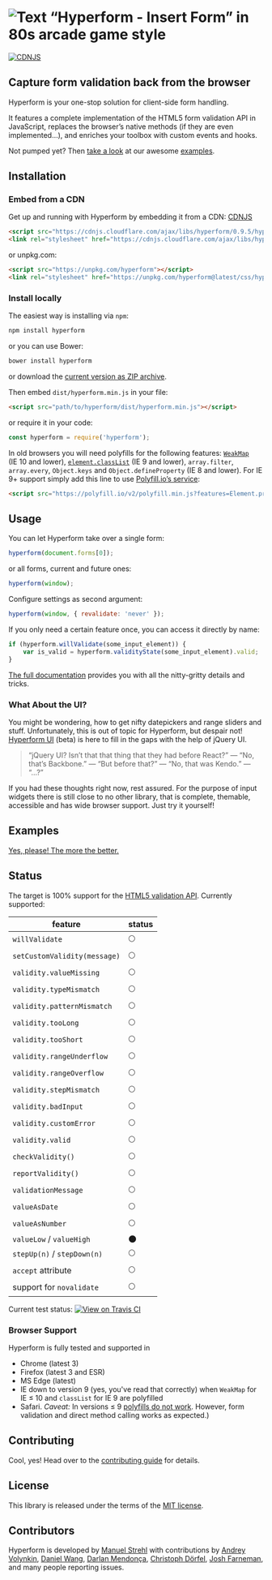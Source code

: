 # ![Text “Hyperform - Insert Form” in 80s arcade game style](https://hyperform.js.org/statics/header.png)
[![CDNJS](https://img.shields.io/cdnjs/v/hyperform.svg)](https://cdnjs.com/libraries/hyperform)
## Capture form validation back from the browser

Hyperform is your one-stop solution for client-side form handling.

It features a complete implementation of the HTML5 form validation API in
JavaScript, replaces the browser’s native methods (if they are even
implemented…), and enriches your toolbox with custom events and hooks.

Not pumped yet? Then [take a look](https://hyperform.js.org/examples.html) at
our awesome [examples](https://hyperform.js.org/examples.html).

## Installation

### Embed from a CDN

Get up and running with Hyperform by embedding it from a CDN:
[CDNJS](https://cdnjs.com/libraries/hyperform)

```html
<script src="https://cdnjs.cloudflare.com/ajax/libs/hyperform/0.9.5/hyperform.min.js"></script>
<link rel="stylesheet" href="https://cdnjs.cloudflare.com/ajax/libs/hyperform/0.9.5/hyperform.min.css">
```

or unpkg.com:

```html
<script src="https://unpkg.com/hyperform"></script>
<link rel="stylesheet" href="https://unpkg.com/hyperform@latest/css/hyperform.css">
```

### Install locally

The easiest way is installing via `npm`:

```sh
npm install hyperform
```

or you can use Bower:

```sh
bower install hyperform
```

or download the [current version as ZIP
archive](https://github.com/hyperform/hyperform/archive/master.zip).

Then embed `dist/hyperform.min.js` in your file:

```html
<script src="path/to/hyperform/dist/hyperform.min.js"></script>
```

or require it in your code:

```js
const hyperform = require('hyperform');
```

In old browsers you will need polyfills for the following features:
[`WeakMap`](https://github.com/Benvie/WeakMap) (IE 10 and lower),
[`element.classList`](https://github.com/remy/polyfills) (IE 9 and lower),
`array.filter`, `array.every`, `Object.keys` and
`Object.defineProperty` (IE 8 and lower). For IE 9+ support simply add this
line to use [Polyfill.io’s service](https://polyfill.io):

```html
<script src="https://polyfill.io/v2/polyfill.min.js?features=Element.prototype.classList,WeakMap"></script>
```

## Usage

You can let Hyperform take over a single form:

```js
hyperform(document.forms[0]);
```

or all forms, current and future ones:

```js
hyperform(window);
```

Configure settings as second argument:

```js
hyperform(window, { revalidate: 'never' });
```

If you only need a certain feature once, you can access it directly by name:

```js
if (hyperform.willValidate(some_input_element)) {
    var is_valid = hyperform.validityState(some_input_element).valid;
}
```

[The full documentation](https://hyperform.js.org/docs/) provides you with all
the nitty-gritty details and tricks.

### What About the UI?

You might be wondering, how to get nifty datepickers and range sliders and
stuff. Unfortunately, this is out of topic for Hyperform, but despair not!
[Hyperform UI](https://github.com/hyperform/hyperform-ui) (beta) is here to
fill in the gaps with the help of jQuery UI.

> “jQuery UI? Isn’t that that thing that they had before React?” — “No, that’s
> Backbone.” — “But before that?” — “No, that was Kendo.” — “...?”

If you had these thoughts right now, rest assured. For the purpose of input
widgets there is still close to no other library, that is complete, themable,
accessible and has wide browser support. Just try it yourself!

## Examples

[Yes, please! The more the better.](https://hyperform.js.org/examples.html)

## Status

The target is 100% support for the [HTML5 validation
API](https://html.spec.whatwg.org/multipage/forms.html#constraints). Currently
supported:

| feature                      | status      |
| ---------------------------- | ----------- |
| `willValidate`               | :full_moon: |
| `setCustomValidity(message)` | :full_moon: |
| `validity.valueMissing`      | :full_moon: |
| `validity.typeMismatch`      | :full_moon: |
| `validity.patternMismatch`   | :full_moon: |
| `validity.tooLong`           | :full_moon: |
| `validity.tooShort`          | :full_moon: |
| `validity.rangeUnderflow`    | :full_moon: |
| `validity.rangeOverflow`     | :full_moon: |
| `validity.stepMismatch`      | :full_moon: |
| `validity.badInput`          | :full_moon: |
| `validity.customError`       | :full_moon: |
| `validity.valid`             | :full_moon: |
| `checkValidity()`            | :full_moon: |
| `reportValidity()`           | :full_moon: |
| `validationMessage`          | :full_moon: |
| `valueAsDate`                | :full_moon: |
| `valueAsNumber`              | :full_moon: |
| `valueLow` / `valueHigh`     | :new_moon:  |
| `stepUp(n)` / `stepDown(n)`  | :full_moon: |
| `accept` attribute           | :full_moon: |
| support for `novalidate`     | :full_moon: |

Current test status: [![View on Travis CI](https://api.travis-ci.org/hyperform/hyperform.svg?branch=master)](https://travis-ci.org/hyperform/hyperform)

### Browser Support

Hyperform is fully tested and supported in

* Chrome (latest 3)
* Firefox (latest 3 and ESR)
* MS Edge (latest)
* IE down to version 9 (yes, you've read that correctly) when `WeakMap` for IE
    ≤ 10 and `classList` for IE 9 are polyfilled
* Safari. _Caveat:_ In versions ≤ 9 [polyfills do not
    work](https://github.com/hyperform/hyperform/issues/16). However, form
    validation and direct method calling works as expected.)

## Contributing

Cool, yes! Head over to the [contributing guide](CONTRIBUTING.md) for details.

## License

This library is released under the terms of the [MIT license](LICENSE.md).

## Contributors

Hyperform is developed by [Manuel Strehl](https://twitter.com/m_strehl) with
contributions by
[Andrey Volynkin](https://github.com/Avol-V),
[Daniel Wang](https://github.com/pvnr0082t),
[Darlan Mendonça](https://github.com/darlanmendonca),
[Christoph Dörfel](https://github.com/Garbanas),
[Josh Farneman](https://github.com/farneman),
and many people reporting issues.
